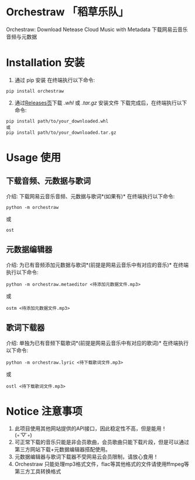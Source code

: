 # Orchestraw 「稻草乐队」
Orchestraw: Download Netease Cloud Music with Metadata
下载网易云音乐音频与元数据

# Installation 安装
1. 通过 pip 安装
在终端执行以下命令:
```
pip install orchestraw
```

2. 通过[Releases页](https://github.com/crillerium/orchestraw/releases)下载 *.whl* 或 *.tar.gz* 安装文件
下载完成后，在终端执行以下命令:
```
pip install path/to/your_downloaded.whl
或
pip install path/to/your_downloaded.tar.gz
```

# Usage 使用
## 下载音频、元数据与歌词
介绍: 下载网易云音乐音频、元数据与歌词*(如果有)*
在终端执行以下命令:
```
python -m orchestraw
```
或
```
ost
```
## 元数据编辑器
介绍: 为已有音频添加元数据与歌词*(前提是网易云音乐中有对应的音乐)*
在终端执行以下命令:
```
python -m orchestraw.metaeditor <待添加元数据文件.mp3>
```
或
```
ostm <待添加元数据文件.mp3>
```

## 歌词下载器
介绍: 单独为已有音频下载歌词*(前提是网易云音乐中有对应的歌词)*
在终端执行以下命令:
```
python -m orchestraw.lyric <待下载歌词文件.mp3>
```
或
```
ostl <待下载歌词文件.mp3>
```

# Notice 注意事项
1. 此项目使用其他网站提供的API接口，因此稳定性不高，但是能用！  
(◦˙▽˙◦)
2. 可正常下载的音乐只能是非会员歌曲，会员歌曲只能下载片段，但是可以通过第三方网站下载+元数据编辑器搭配使用。
3. 元数据编辑器与歌词下载器不受网易云会员限制，请放心食用！
4. Orchestraw 只能处理mp3格式文件，flac等其他格式的文件请使用ffmpeg等第三方工具转换格式
